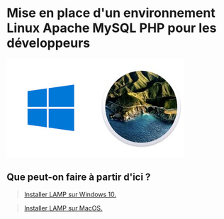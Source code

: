 # Mise en place d'un environnement Linux Apache MySQL PHP pour les développeurs

![windows-logo]![macos-logo]

## Que peut-on faire à partir d'ici ?

> [Installer LAMP sur Windows 10.](./installation/Windows10.md)

> [Installer LAMP sur MacOS.](./installation/MacOS.md)

[windows-logo]: ./commun/images/windows-10-logo.jpg "Logo Windows 10"
[macos-logo]: ./commun/images/macos-bigsur-logo.jpg "Logo MacOS BigSur"
